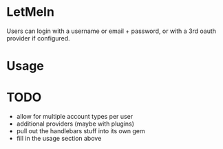 # LetMeIn

Users can login with a username or email + password, or with a 3rd oauth provider if configured.

# Usage

# TODO
 * allow for multiple account types per user
 * additional providers (maybe with plugins)
 * pull out the handlebars stuff into its own gem
 * fill in the usage section above